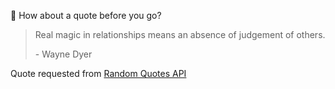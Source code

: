 📣 How about a quote before you go?

> Real magic in relationships means an absence of judgement of others.
>
> <p>- Wayne Dyer</p>

Quote requested from [Random Quotes API](https://github.com/lukePeavey/quotable)
